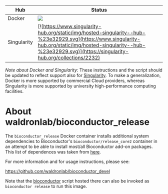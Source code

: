 | Hub |    Status     |
| --- | --------------- |
| Docker | [![](https://images.microbadger.com/badges/image/waldronlab/bioconductor_release.svg)](https://hub.docker.com/r/waldronlab/bioconductor_release "page on dockerhub") |
| Singularity | [![https://www.singularity-hub.org/static/img/hosted-singularity--hub-%23e32929.svg](https://www.singularity-hub.org/static/img/hosted-singularity--hub-%23e32929.svg)](https://singularity-hub.org/collections/2232) |

*Note about Docker and Singularity*: These instructions and the script should be updated to reflect support also for [Singularity](https://www.sylabs.io/singularity/). To make a generalization, Docker is more supported by commercial Cloud providers, whereas Singularity is more supported by university high-performance computing facilities.

# About waldronlab/bioconductor_release

The `bioconductor_release` Docker container installs additional system
dependencies to Bioconductor's `bioconductor/release_core2` container
in an attempt to be able to install most/all Bioconductor add-on
packages. This list of dependences was taken from
[here](https://github.com/Bioconductor/BBS-provision-cookbook/blob/master/recipes/default.rb).

For more information and for usage instructions, please see:

https://github.com/waldronlab/bioconductor_devel

Note that the [bioconductor](https://github.com/waldronlab/bioconductor_devel/blob/master/bioconductor)
script hosted there can also be invoked as `bioconductor release` to run this image.